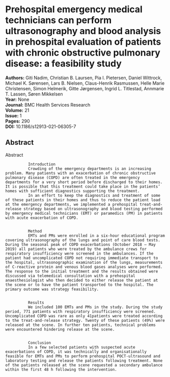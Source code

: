# Prehospital emergency medical technicians can perform ultrasonography and blood analysis in prehospital evaluation of patients with chronic obstructive pulmonary disease: a feasibility study

**Authors:** Giti Nadim, Christian B. Laursen, Pia I. Pietersen, Daniel Wittrock, Michael K. Sørensen, Lars B. Nielsen, Claus-Henrik Rasmussen, Helle Marie Christensen, Simon Helmerik, Gitte Jørgensen, Ingrid L. Titlestad, Annmarie T. Lassen, Søren Mikkelsen  
**Year:** None  
**Journal:** BMC Health Services Research  
**Volume:** 21  
**Issue:** 1  
**Pages:** 290  
**DOI:** 10.1186/s12913-021-06305-7  

## Abstract
Abstract
            
              Introduction
              Crowding of the emergency departments is an increasing problem. Many patients with an exacerbation of chronic obstructive pulmonary disease (COPD) are often treated in the emergency departments for a very short period before discharged to their homes. It is possible that this treatment could take place in the patients’ homes with sufficient diagnostics supporting the treatment.
              In an effort to keep the diagnostics and treatment of some of these patients in their homes and thus to reduce the patient load at the emergency departments, we implemented a prehospital treat-and-release strategy based on ultrasonography and blood testing performed by emergency medical technicians (EMT) or paramedics (PM) in patients with acute exacerbation of COPD.
            
            
              Method
              EMTs and PMs were enrolled in a six-hour educational program covering ultrasonography of the lungs and point of care blood tests. During the seasonal peak of COPD exacerbations (October 2018 – May 2019) all patients who were treated by the ambulance crews for respiratory insufficiency were screened in the ambulances. If the patient had uncomplicated COPD not requiring immediate transport to the hospital, ultrasonographic examination of the lungs, measurements of C-reactive protein and venous blood gases analyses were performed. The response to the initial treatment and the results obtained were discussed via telemedical consultation with a prehospital anaesthesiologist who then decided to either release the patient at the scene or to have the patient transported to the hospital. The primary outcome was strategy feasibility.
            
            
              Results
              We included 100 EMTs and PMs in the study. During the study period, 771 patients with respiratory insufficiency were screened. Uncomplicated COPD was rare as only 41patients were treated according to the treat-and-release strategy. Twenty of these patients (49%) were released at the scene. In further ten patients, technical problems were encountered hindering release at the scene.
            
            
              Conclusion
              In a few selected patients with suspected acute exacerbations of COPD, it was technically and organisationally feasible for EMTs and PMs to perform prehospital POCT-ultrasound and laboratory testing and release the patients following treatment. None of the patients released at the scene requested a secondary ambulance within the first 48 h following the intervention.

